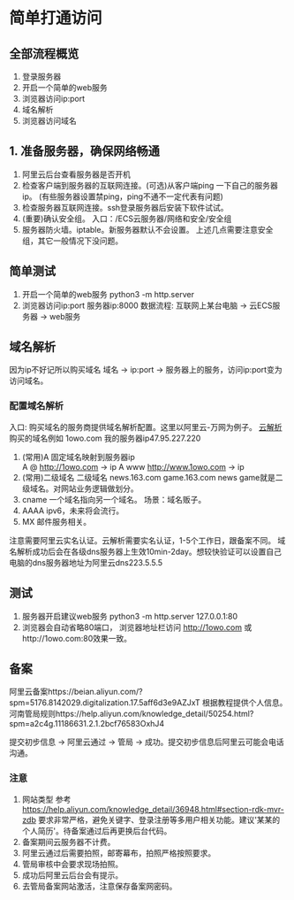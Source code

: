 简单打通访问
===
## 全部流程概览
1. 登录服务器
2. 开启一个简单的web服务
3. 浏览器访问ip:port
4. 域名解析
5. 浏览器访问域名

## 1. 准备服务器，确保网络畅通
1. 阿里云后台查看服务器是否开机
2. 检查客户端到服务器的互联网连接。(可选)从客户端ping 一下自己的服务器ip。 (有些服务器设置禁ping，ping不通不一定代表有问题)
3. 检查服务器互联网连接。ssh登录服务器后安装下软件试试。
4. (重要)确认安全组。 入口：/ECS云服务器/网络和安全/安全组
5. 服务器防火墙。iptable。新服务器默认不会设置。
上述几点需要注意安全组，其它一般情况下没问题。

## 简单测试
1. 开启一个简单的web服务
python3 -m http.server
2. 浏览器访问ip:port
服务器ip:8000
数据流程: 互联网上某台电脑 → 云ECS服务器 → web服务
## 域名解析
因为ip不好记所以购买域名
域名 → ip:port → 服务器上的服务，访问ip:port变为访问域名。
### 配置域名解析
入口: 购买域名的服务商提供域名解析配置。这里以阿里云-万网为例子。
[云解析](https://wanwang.aliyun.com/domain/dns?spm=5176.8142029.digitalization.15.2da76d3eYBzdpF)
购买的域名例如 1owo.com   我的服务器ip47.95.227.220
1. (常用)A   固定域名映射到服务器ip  
A  @         http://1owo.com   → ip
A  www      http://www.1owo.com → ip
2. (常用)二级域名
二级域名 news.163.com  game.163.com    news game就是二级域名。对网站业务逻辑做划分。
4. cname   一个域名指向另一个域名。 场景：域名贩子。
5. AAAA  ipv6，未来将会流行。
6. MX  邮件服务相关。

注意需要阿里云实名认证。云解析需要实名认证，1-5个工作日，跟备案不同。
域名解析成功后会在各级dns服务器上生效10min-2day。想较快验证可以设置自己电脑的dns服务器地址为阿里云dns223.5.5.5
## 测试
1. 服务器开启建议web服务 
python3 -m http.server 127.0.0.1:80
2. 浏览器会自动省略80端口，
浏览器地址栏访问 http://1owo.com 或http://1owo.com:80效果一致。

## 备案
阿里云备案https://beian.aliyun.com/?spm=5176.8142029.digitalization.17.5aff6d3e9AZJxT
根据教程提供个人信息。
河南管局规则https://help.aliyun.com/knowledge_detail/50254.html?spm=a2c4g.11186631.2.1.2bcf76583OxhJ4

提交初步信息 → 阿里云通过 → 管局 → 成功。提交初步信息后阿里云可能会电话沟通。
### 注意
1. 网站类型
参考 https://help.aliyun.com/knowledge_detail/36948.html#section-rdk-mvr-zdb
要求非常严格，避免关键字、登录注册等多用户相关功能。建议'某某的个人简历'。待备案通过后再更换后台代码。
2. 备案期间云服务器不计费。
3. 阿里云通过后需要拍照，邮寄幕布，拍照严格按照要求。
4. 管局审核中会要求现场拍照。
5. 成功后阿里云后台会有提示。
6. 去管局备案网站激活，注意保存备案网密码。

